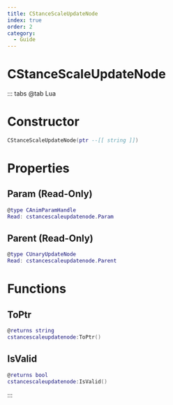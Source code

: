 ```yaml
---
title: CStanceScaleUpdateNode
index: true
order: 2
category:
  - Guide
---
```


# CStanceScaleUpdateNode

::: tabs
@tab Lua
# Constructor
```lua
CStanceScaleUpdateNode(ptr --[[ string ]])
```
# Properties
## Param (Read-Only)
```lua
@type CAnimParamHandle
Read: cstancescaleupdatenode.Param
```
## Parent (Read-Only)
```lua
@type CUnaryUpdateNode
Read: cstancescaleupdatenode.Parent
```
# Functions
## ToPtr
```lua
@returns string
cstancescaleupdatenode:ToPtr()
```
## IsValid
```lua
@returns bool
cstancescaleupdatenode:IsValid()
```

:::